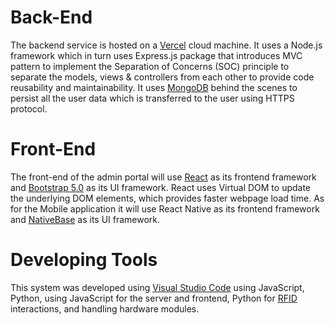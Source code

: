 # Back-End

The backend service is hosted on a [Vercel](https://vercel.com/) cloud machine. It uses a Node.js framework which in turn uses Express.js package that introduces MVC pattern to implement the Separation of Concerns (SOC) principle to separate the models, views & controllers from each other to provide code reusability and maintainability. It uses [MongoDB](https://www.mongodb.com/) behind the scenes to persist all the user data which is transferred to the user using HTTPS protocol.

# Front-End

The front-end of the admin portal will use [React](https://reactjs.org/) as its frontend framework and [Bootstrap 5.0](https://react-bootstrap.github.io/) as its UI framework. React uses Virtual DOM to update the underlying DOM elements, which provides faster webpage load time. As for the Mobile application it will use React Native as its frontend framework and [NativeBase](https://nativebase.io/) as its UI framework.

# Developing Tools

This system was developed using [Visual Studio Code](https://code.visualstudio.com/) using JavaScript, Python, using JavaScript for the server and frontend, Python for [RFID](https://en.wikipedia.org/wiki/Radio-frequency_identification) interactions, and handling hardware modules.
